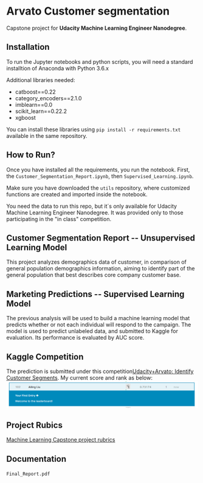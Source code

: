 # Arvato Customer segmentation

Capstone project for **Udacity Machine Learning Engineer Nanodegree**.

## Installation
To run the Jupyter notebooks and python scripts, you will need a standard installtion of Anaconda with Python 3.6.x

Additional libraries needed:
- catboost==0.22
- category_encoders==2.1.0
- imblearn==0.0
- scikit_learn==0.22.2
- xgboost

You can install these libraries using `pip install -r requirements.txt` available in the same repository.

## How to Run?
Once you have installed all the requirements, you run the notebook. First, the `Customer_Segmentation_Report.ipynb`, then `Supervised_Learning.ipynb`.

Make sure you have downloaded the `utils` repository, where customized functions are created and imported inside the notebook.

You need the data to run this repo, but it´s only available for Udacity Machine Learning Engineer Nanodegree. It was provided only to those participating in the "in class" competition.

## Customer Segmentation Report -- Unsupervised Learning Model
This project analyzes demographics data of customer, in comparison of general population demographics information, aiming to identify part of the general population that best describes core company customer base.

## Marketing Predictions -- Supervised Learning Model
The previous analysis will be used to build a machine learning model that predicts whether or not each individual will respond to the campaign. The model is used to predict unlabeled data, and submitted to Kaggle for evaluation. Its performance is evaluated by AUC score.

## Kaggle Competition
The prediction is submitted under this competition[Udacity+Arvato: Identify Customer Segments](https://www.kaggle.com/c/udacity-arvato-identify-customers/leaderboard). My current score and rank as below:
![](leaderboard_score(.73).PNG)

## Project Rubics

[Machine Learning Capstone project rubrics](https://review.udacity.com/#!/rubrics/2541/view)

## Documentation
`Final_Report.pdf`
